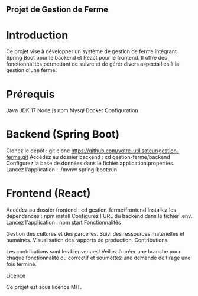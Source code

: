 ## Projet de Gestion de Ferme

# Introduction

Ce projet vise à développer un système de gestion de ferme intégrant Spring Boot pour le backend et React pour le frontend. Il offre des fonctionnalités permettant de suivre et de gérer divers aspects liés à la gestion d'une ferme.

# Prérequis

Java JDK 17
Node.js
npm
Mysql
Docker
Configuration

# Backend (Spring Boot)

Clonez le dépôt : git clone https://github.com/votre-utilisateur/gestion-ferme.git
Accédez au dossier backend : cd gestion-ferme/backend
Configurez la base de données dans le fichier application.properties.
Lancez l'application : ./mvnw spring-boot:run

# Frontend (React)

Accédez au dossier frontend : cd gestion-ferme/frontend
Installez les dépendances : npm install
Configurez l'URL du backend dans le fichier .env.
Lancez l'application : npm start
Fonctionnalités

Gestion des cultures et des parcelles.
Suivi des ressources matérielles et humaines.
Visualisation des rapports de production.
Contributions

Les contributions sont les bienvenues! Veillez à créer une branche pour chaque fonctionnalité ou correctif et soumettez une demande de tirage une fois terminé.

Licence

Ce projet est sous licence MIT.

